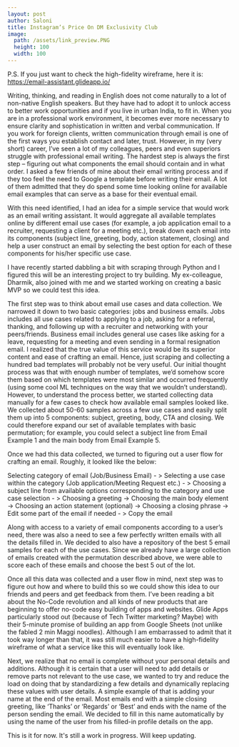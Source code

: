 ```yaml
---
layout: post
author: Saloni
title: Instagram’s Price On DM Exclusivity Club
image:
  path: /assets/link_preview.PNG
  height: 100
  width: 100
---
```


P.S. If you just want to check the high-fidelity wireframe, here it is: https://email-assistant.glideapp.io/

Writing, thinking, and reading in English does not come naturally to a lot of non-native English speakers. But they have had to adopt it to unlock access to better work opportunities and if you live in urban India, to fit in. When you are in a professional work environment, it becomes ever more necessary to ensure clarity and sophistication in written and verbal communication. If you work for foreign clients, written communication through email is one of the first ways you establish contact and later, trust. However, in my (very short) career, I’ve seen a lot of my colleagues, peers and even superiors struggle with professional email writing. The hardest step is always the first step – figuring out what components the email should contain and in what order. I asked a few friends of mine about their email writing process and if they too feel the need to Google a template before writing their email. A lot of them admitted that they do spend some time looking online for available email examples that can serve as a base for their eventual email.

With this need identified, I had an idea for a simple service that would work as an email writing assistant. It would aggregate all available templates online by different email use cases (for example, a job application email to a recruiter, requesting a client for a meeting etc.), break down each email into its components (subject line, greeting, body, action statement, closing) and help a user construct an email by selecting the best option for each of these components for his/her specific use case. 

I have recently started dabbling a bit with scraping through Python and I figured this will be an interesting project to try building. My ex-colleague, Dharmik, also joined with me and we started working on creating a basic MVP so we could test this idea. 

The first step was to think about email use cases and data collection. We narrowed it down to two basic categories: jobs and business emails. Jobs includes all use cases related to applying to a job, asking for a referral, thanking, and following up with a recruiter and networking with your peers/friends. Business email includes general use cases like asking for a leave, requesting for a meeting and even sending in a formal resignation email. I realized that the true value of this service would be its superior content and ease of crafting an email. Hence, just scraping and collecting a hundred bad templates will probably not be very useful. Our initial thought process was that with enough number of templates, we’d somehow score them based on which templates were most similar and occurred frequently (using some cool ML techniques on the way that we wouldn’t understand). However, to understand the process better, we started collecting data manually for a few cases to check how available email samples looked like. We collected about 50-60 samples across a few use cases and easily split them up into 5 components: subject, greeting, body, CTA and closing. We could therefore expand our set of available templates with basic permutation; for example, you could select a subject line from Email Example 1 and the main body from Email Example 5. 

Once we had this data collected, we turned to figuring out a user flow for crafting an email. Roughly, it looked like the below:


Selecting category of email (Job/Business Email) - > Selecting a use case within the category (Job application/Meeting Request etc.) - > Choosing a subject line from available options corresponding to the category and use case selection - > Choosing a greeting -> Choosing the main body element -> Choosing an action statement (optional) -> Choosing a closing phrase -> Edit some part of the email if needed - > Copy the email

Along with access to a variety of email components according to a user’s need, there was also a need to see a few perfectly written emails with all the details filled in. We decided to also have a repository of the best 5 email samples for each of the use cases. Since we already have a large collection of emails created with the permutation described above, we were able to score each of these emails and choose the best 5 out of the lot.

Once all this data was collected and a user flow in mind, next step was to figure out how and where to build this so we could show this idea to our friends and peers and get feedback from them. I’ve been reading a bit about the No-Code revolution and all kinds of new products that are beginning to offer no-code easy building of apps and websites. Glide Apps particularly stood out (because of Tech Twitter marketing? Maybe) with their 5-minute promise of building an app from Google Sheets (not unlike the fabled 2 min Maggi noodles). Although I am embarrassed to admit that it took way longer than that, it was still much easier to have a high-fidelity wireframe of what a service like this will eventually look like. 

Next, we realize that no email is complete without your personal details and additions. Although it is certain that a user will need to add details or remove parts not relevant to the use case, we wanted to try and reduce the load on doing that by standardizing a few details and dynamically replacing these values with user details. A simple example of that is adding your name at the end of the email. Most emails end with a simple closing greeting, like ‘Thanks’ or ‘Regards’ or ‘Best’ and ends with the name of the person sending the email. We decided to fill in this name automatically by using the name of the user from his filled-in profile details on the app.


This is it for now. It's still a work in progress. Will keep updating. 
